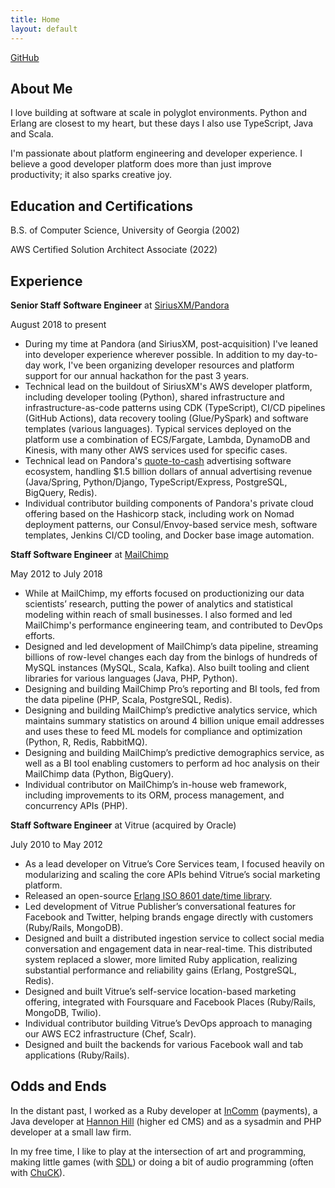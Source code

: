 ```yaml
---
title: Home
layout: default
---
```


[GitHub](https://github.com/seansawyer)

## About Me

I love building at software at scale in polyglot environments.  Python and Erlang are closest to my heart, but these days I also use TypeScript, Java and Scala.

I'm passionate about platform engineering and developer experience.  I believe a good developer platform does more than just improve productivity; it also sparks creative joy.

## Education and Certifications

B.S. of Computer Science, University of Georgia (2002)

AWS Certified Solution Architect Associate (2022)

## Experience

**Senior Staff Software Engineer** at [SiriusXM/Pandora](https://www.siriusxm.com/)

August 2018 to present

* During my time at Pandora (and SiriusXM, post-acquisition) I've leaned into developer experience wherever possible.  In addition to my day-to-day work, I've been organizing developer resources and platform support for our annual hackathon for the past 3 years.
* Technical lead on the buildout of SiriusXM's AWS developer platform, including developer tooling (Python), shared infrastructure and infrastructure-as-code patterns using CDK (TypeScript), CI/CD pipelines (GitHub Actions), data recovery tooling (Glue/PySpark) and software templates (various languages).  Typical services deployed on the platform use a combination of ECS/Fargate, Lambda, DynamoDB and Kinesis, with many other AWS services used for specific cases.
* Technical lead on Pandora's [quote-to-cash](https://en.wikipedia.org/wiki/Quote_to_cash) advertising software ecosystem, handling $1.5 billion dollars of annual advertising revenue (Java/Spring, Python/Django, TypeScript/Express, PostgreSQL, BigQuery, Redis).
* Individual contributor building components of Pandora's private cloud offering based on the Hashicorp stack, including work on Nomad deployment patterns, our Consul/Envoy-based service mesh, software templates, Jenkins CI/CD tooling, and Docker base image automation.

**Staff Software Engineer** at [MailChimp](https://mailchimp.com/)

May 2012 to July 2018

* While at MailChimp, my efforts focused on productionizing our data scientists’ research, putting the power of analytics and statistical modeling within reach of small businesses.  I also formed and led MailChimp's performance engineering team, and contributed to DevOps efforts.
* Designed and led development of MailChimp’s data pipeline, streaming billions of row-level changes each day from the binlogs of hundreds of MySQL instances (MySQL, Scala, Kafka).  Also built tooling and client libraries for various languages (Java, PHP, Python).
* Designing and building MailChimp Pro’s reporting and BI tools, fed from the data pipeline (PHP, Scala, PostgreSQL, Redis).
* Designing and building MailChimp’s predictive analytics service, which maintains summary statistics on around 4 billion unique email addresses and uses these to feed ML models for compliance and optimization (Python, R, Redis, RabbitMQ).
* Designing and building MailChimp’s predictive demographics service, as well as a BI tool enabling customers to perform ad hoc analysis on their MailChimp data (Python, BigQuery).
* Individual contributor on MailChimp’s in-house web framework, including improvements to its ORM, process management, and concurrency APIs (PHP).

**Staff Software Engineer** at Vitrue (acquired by Oracle)

July 2010 to May 2012

* As a lead developer on Vitrue’s Core Services team, I focused heavily on modularizing and scaling the core APIs behind Vitrue’s social marketing platform.
* Released an open-source [Erlang ISO 8601 date/time library](https://github.com/erlsci/iso8601).
* Led development of Vitrue Publisher’s conversational features for Facebook and Twitter, helping brands engage directly with customers (Ruby/Rails, MongoDB).
* Designed and built a distributed ingestion service to collect social media conversation and engagement data in near-real-time.  This distributed system replaced a slower, more limited Ruby application, realizing substantial performance and reliability gains (Erlang, PostgreSQL, Redis).
* Designed and built Vitrue’s self-service location-based marketing offering, integrated with Foursquare and Facebook Places (Ruby/Rails, MongoDB, Twilio).
* Individual contributor building Vitrue’s DevOps approach to managing our AWS EC2 infrastructure (Chef, Scalr).
* Designed and built the backends for various Facebook wall and tab applications (Ruby/Rails).

## Odds and Ends

In the distant past, I worked as a Ruby developer at [InComm](https://www.incomm.com/) (payments), a Java developer at [Hannon Hill](https://www.hannonhill.com/) (higher ed CMS) and as a sysadmin and PHP developer at a small law firm.

In my free time, I like to play at the intersection of art and programming, making little games (with [SDL](https://www.libsdl.org/)) or doing a bit of audio programming (often with [ChuCK](https://chuck.cs.princeton.edu/)).

